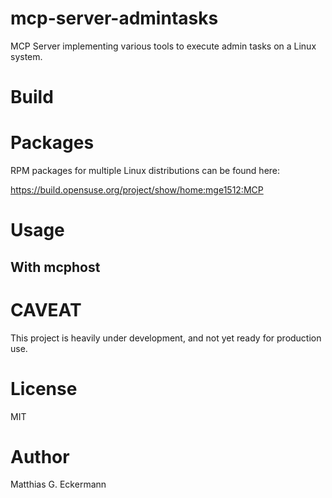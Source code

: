 # mcp-server-admintasks
MCP Server implementing various tools to execute admin tasks on a Linux system. 

# Build

# Packages

RPM packages for multiple Linux distributions can be found here:

https://build.opensuse.org/project/show/home:mge1512:MCP

# Usage

## With mcphost


# CAVEAT

This project is heavily under development, and not yet ready for production use.

# License

MIT

# Author

Matthias G. Eckermann
